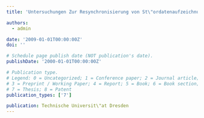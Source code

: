 ```yaml
---
title: 'Untersuchungen Zur Resynchronisierung von St\"ordatenaufzeichnungen Und Zur Identifikation von Parametern Unsymmetrischer Freileitungen Am Dynamischen Netzmodell'

authors:
  - admin

date: '2009-01-01T00:00:00Z'
doi: ''

# Schedule page publish date (NOT publication's date).
publishDate: '2000-01-01T00:00:00Z'

# Publication type.
# Legend: 0 = Uncategorized; 1 = Conference paper; 2 = Journal article;
# 3 = Preprint / Working Paper; 4 = Report; 5 = Book; 6 = Book section;
# 7 = Thesis; 8 = Patent
publication_types: ['7']

publication: Technische Universit\"at Dresden
---
```

